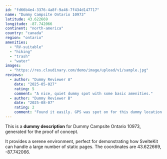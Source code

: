 ```yaml
---
id: "fd66b4e4-3376-4a8f-9a46-7f434d147717"
name: "Dummy Campsite Ontario 10973"
latitude: 43.622669
longitude: -87.742066
continent: "north-america"
country: "canada"
region: "ontario"
amenities:
  - "RV-suitable"
  - "hiking"
  - "trash"
  - "water"
images:
  - "https://res.cloudinary.com/demo/image/upload/v1/sample.jpg"
reviews:
  - author: "Dummy Reviewer A"
    date: "2025-05-027"
    rating: 5
    comment: "A nice, quiet dummy spot with some basic amenities."
  - author: "Dummy Reviewer B"
    date: "2025-08-07"
    rating: 2
    comment: "Found it easily. GPS was spot on for this dummy location."
---
```


This is a **dummy description** for Dummy Campsite Ontario 10973, generated for the proof of concept.

It provides a serene environment, perfect for demonstrating how SvelteKit can handle a large number of static pages. The coordinates are 43.622669, -87.742066.

